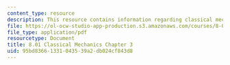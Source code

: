 ```yaml
---
content_type: resource
description: This resource contains information regarding classical mechanics.
file: https://ol-ocw-studio-app-production.s3.amazonaws.com/courses/8-01sc-classical-mechanics-fall-2016/95bd83661331043539a2db024cf843d8_MIT8_01F16_chapter3.pdf
file_type: application/pdf
resourcetype: Document
title: 8.01 Classical Mechanics Chapter 3
uid: 95bd8366-1331-0435-39a2-db024cf843d8
---
```

